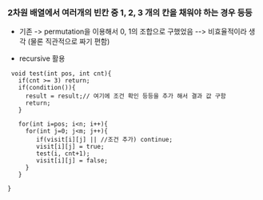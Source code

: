 ### 2차원 배열에서 여러개의 빈칸 중 1, 2, 3 개의 칸을 채워야 하는 경우 등등

- 기존 -> permutation을 이용해서 0, 1의 조합으로 구했었음 --> 비효율적이라 생각 (물론 직관적으로 짜기 편함)

- recursive 활용 

```
 void test(int pos, int cnt){
   if(cnt >= 3) return;
   if(condition()){
     result = result;// 여기에 조건 확인 등등을 추가 해서 결과 값 구함
     return; 
   }
   
   for(int i=pos; i<n; i++){
     for(int j=0; j<m; j++){
        if(visit[i][j] || //조건 추가) continue;
        visit[i][j] = true;
        test(i, cnt+1);
        visit[i][j] = false;
     }
   }
   
}
``` 
     
        
